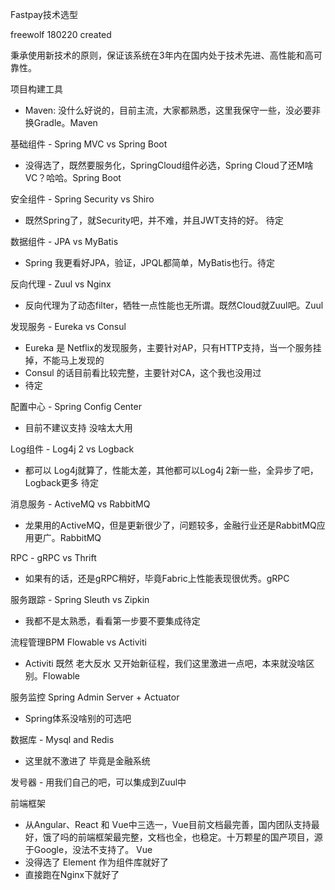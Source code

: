 Fastpay技术选型

freewolf 180220 created

秉承使用新技术的原则，保证该系统在3年内在国内处于技术先进、高性能和高可靠性。

项目构建工具

- Maven: 没什么好说的，目前主流，大家都熟悉，这里我保守一些，没必要非换Gradle。Maven



基础组件 - Spring MVC vs Spring Boot

- 没得选了，既然要服务化，SpringCloud组件必选，Spring Cloud了还M啥VC？哈哈。Spring Boot 



安全组件 - Spring Security vs Shiro

- 既然Spring了，就Security吧，并不难，并且JWT支持的好。 待定



数据组件 - JPA vs MyBatis

- Spring 我更看好JPA，验证，JPQL都简单，MyBatis也行。待定



反向代理 - Zuul vs Nginx

- 反向代理为了动态filter，牺牲一点性能也无所谓。既然Cloud就Zuul吧。Zuul



发现服务 - Eureka vs Consul

- Eureka 是 Netflix的发现服务，主要针对AP，只有HTTP支持，当一个服务挂掉，不能马上发现的
- Consul 的话目前看比较完整，主要针对CA，这个我也没用过
- 待定



配置中心 - Spring Config Center

- 目前不建议支持 没啥太大用



Log组件 - Log4j 2 vs Logback

- 都可以 Log4j就算了，性能太差，其他都可以Log4j 2新一些，全异步了吧，Logback更多 待定



消息服务 - ActiveMQ vs RabbitMQ

- 龙果用的ActiveMQ，但是更新很少了，问题较多，金融行业还是RabbitMQ应用更广。RabbitMQ



RPC - gRPC vs Thrift

- 如果有的话，还是gRPC稍好，毕竟Fabric上性能表现很优秀。gRPC



服务跟踪 - Spring Sleuth vs Zipkin

- 我都不是太熟悉，看看第一步要不要集成待定



流程管理BPM Flowable vs Activiti

- Activiti 既然 老大反水 又开始新征程，我们这里激进一点吧，本来就没啥区别。Flowable



服务监控 Spring Admin Server + Actuator

- Spring体系没啥别的可选吧 



数据库 - Mysql and Redis 

- 这里就不激进了 毕竟是金融系统



发号器 - 用我们自己的吧，可以集成到Zuul中



前端框架

- 从Angular、React 和 Vue中三选一，Vue目前文档最完善，国内团队支持最好，饿了吗的前端框架最完整，文档也全，也稳定。十万颗星的国产项目，源于Google，没法不支持了。 Vue
- 没得选了 Element 作为组件库就好了
- 直接跑在Nginx下就好了
  










